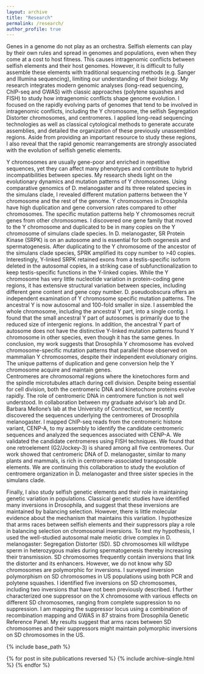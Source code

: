 ```yaml
---
layout: archive
title: "Research"
permalink: /research/
author_profile: true
---
```

Genes in a genome do not play as an orchestra. Selfish elements can play by their own rules and spread in genomes and populations, even when they come at a cost to host fitness. This causes intragenomic conflicts between selfish elements and their host genomes. However, it is difficult to fully assemble these elements with traditional sequencing methods (e.g. Sanger and Illumina sequencing), limiting our understanding of their biology. My research integrates modern genomic analyses (long-read sequencing, ChIP-seq and GWAS) with classic approaches (polytene squashes and FISH) to study how intragenomic conflicts shape genome evolution. I focused on the rapidly evolving parts of genomes that tend to be involved in intragenomic conflicts, including the Y chromosome, the selfish Segregation Distorter chromosomes, and centromeres. I applied long-read sequencing technologies as well as classical cytological methods to generate accurate assemblies, and detailed the organization of these previously unassembled regions. Aside from providing an important resource to study these regions, I also reveal that the rapid genomic rearrangements are strongly associated with the evolution of selfish genetic elements.

Y chromosomes are usually gene-poor and enriched in repetitive sequences, yet they can affect many phenotypes and contribute to hybrid incompatibilities between species. My research sheds light on the evolutionary dynamics and mutation patterns of Y chromosomes. Using comparative genomics of D. melanogaster and its three related species in the simulans clade, I revealed different mutation patterns between the Y chromosome and the rest of the genome. Y chromosomes in Drosophila have high duplication and gene conversion rates compared to other chromosomes. The specific mutation patterns help Y chromosomes recruit genes from other chromosomes. I discovered one gene family that moved to the Y chromosome and duplicated to be in many copies on the Y chromosome of simulans clade species. In D. melanogaster, SR Protein Kinase (SRPK) is on an autosome and is essential for both oogenesis and spermatogenesis. After duplicating to the Y chromosome of the ancestor of the simulans clade species, SPRK amplified its copy number to >40 copies. Interestingly, Y-linked SRPK retained exons from a testis-specific isoform deleted in the autosomal copies, in a striking case of subfunctionalization to keep testis-specific functions in the Y-linked copies. While the Y chromosome has very little nucleotide variation in protein-coding gene regions, it has extensive structural variation between species, including different gene content and gene copy number. D. pseudoobscura offers an independent examination of Y chromosome specific mutation patterns. The ancestral Y is now autosomal and 100-fold smaller in size. I assembled the whole chromosome, including the ancestral Y part, into a single contig. I found that the small ancestral Y part of autosomes is primarily due to the reduced size of intergenic regions. In addition, the ancestral Y part of autosome does not have the distinctive Y-linked mutation patterns found Y chromosome in other species, even though it has the same genes. In conclusion, my work suggests that Drosophila Y chromosome has evolved chromosome-specific mutation patterns that parallel those observed on mammalian Y chromosomes, despite their independent evolutionary origins. The unique patterns of duplication and gene conversion help the Y chromosome acquire and maintain genes.  
Centromeres are chromosomal regions where the kinetochores form and the spindle microtubules attach during cell division. Despite being essential for cell division, both the centromeric DNA and kinetochore proteins evolve rapidly. The role of centromeric DNA in centromere function is not well understood. In collaboration between my graduate advisor’s lab and Dr. Barbara Mellone’s lab at the University of Connecticut, we recently discovered the sequences underlying the centromeres of Drosophila melanogaster. I mapped ChIP-seq reads from the centromeric histone variant, CENP-A, to my assembly to identify the candidate centromeric sequences and analyzed the sequences associated with CENP-A. We validated the candidate centromeres using FISH techniques. We found that one retroelement (G2/Jockey-3) is shared among all five centromeres. Our work showed that centromeric DNA of D. melanogaster, similar to many plants and mammals, is rich in centromere-associated transposable elements. We are continuing this collaboration to study the evolution of centromere organization in D. melanogaster and three sister species in the simulans clade.

Finally, I also study selfish genetic elements and their role in maintaining genetic variation in populations. Classical genetic studies have identified many inversions in Drosophila, and suggest that these inversions are maintained by balancing selection. However, there is little molecular evidence about the mechanism that maintains this variation. I hypothesize that arms races between selfish elements and their suppressors play a role in balancing selection on chromosomal inversions. To test my hypothesis, I used the well-studied autosomal male meiotic drive complex in D. melanogaster: Segregation Distorter (SD). SD chromosomes kill wildtype sperm in heterozygous males during spermatogenesis thereby increasing their transmission. SD chromosomes frequently contain inversions that link the distorter and its enhancers. However, we do not know why SD chromosomes are polymorphic for inversions. I surveyed inversion polymorphism on SD chromosomes in US populations using both PCR and polytene squashes. I identified five inversions on SD chromosomes, including two inversions that have not been previously described. I further characterized one suppressor on the X chromosome with various effects on different SD chromosomes, ranging from complete suppression to no suppression. I am mapping the suppressor locus using a combination of recombination mapping and GWAS in 87 strains from Drosophila Genetic Reference Panel. My results suggest that arms races between SD chromosomes and their suppressors might maintain polymorphic inversions on SD chromosomes in the US.

{% include base_path %}

{% for post in site.publications reversed %}
  {% include archive-single.html %}
{% endfor %}

